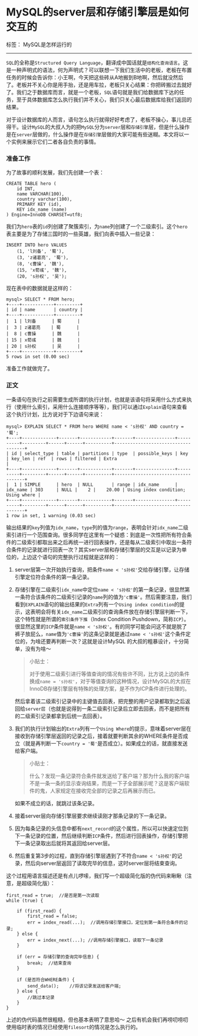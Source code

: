 MySQL的server层和存储引擎层是如何交互的
=========================

标签： MySQL是怎样运行的

* * *

`SQL`的全称是`Structured Query Language`，翻译成中国话就是`结构化查询语言`。这是一种声明式的语法，何为声明式？可以联想一下我们生活中的老板，老板在布置任务的时候会告诉你：小王啊，今天把这些砖从A地搬到B地啊，然后就没然后了。老板并不关心你是用手抬，还是用车拉，老板只关心结果：你把砖搬过去就好了。我们之于数据库而言，就是一个老板，`SQL`语句就是我们给数据库下达的任务，至于具体数据库怎么执行我们并不关心，我们只关心最后数据库给我们返回的结果。

对于设计数据库的人而言，语句怎么执行就得好好考虑了，老板不操心，事儿总还得干。设计`MySQL`的大叔人为的把`MySQL`分为`server`层和`存储引擎`层，但是什么操作是在`server`层做的，什么操作是在`存储引擎`层做的大家可能有些迷糊。本文将以一个实例来展示它们二者各自负责的事情。

### 准备工作

为了故事的顺利发展，我们先创建一个表：

    CREATE TABLE hero (
        id INT,
        name VARCHAR(100),
        country varchar(100),
        PRIMARY KEY (id),
        KEY idx_name (name)
    ) Engine=InnoDB CHARSET=utf8;
    

我们为`hero`表的`id`列创建了聚簇索引，为`name`列创建了一个二级索引。这个`hero`表主要是为了存储三国时的一些英雄，我们向表中插入一些记录：

    INSERT INTO hero VALUES
        (1, 'l刘备', '蜀'),
        (3, 'z诸葛亮', '蜀'),
        (8, 'c曹操', '魏'),
        (15, 'x荀彧', '魏'),
        (20, 's孙权', '吴');
    

现在表中的数据就是这样的：

    mysql> SELECT * FROM hero;
    +----+------------+---------+
    | id | name       | country |
    +----+------------+---------+
    |  1 | l刘备      | 蜀      |
    |  3 | z诸葛亮    | 蜀      |
    |  8 | c曹操      | 魏      |
    | 15 | x荀彧      | 魏      |
    | 20 | s孙权      | 吴      |
    +----+------------+---------+
    5 rows in set (0.00 sec)
    

准备工作就做完了。

### 正文

一条语句在执行之前需要生成所谓的执行计划，也就是该语句将采用什么方式来执行（使用什么索引，采用什么连接顺序等等），我们可以通过`Explain`语句来查看这个执行计划，比方说对于下边语句来说：

    mysql> EXPLAIN SELECT * FROM hero WHERE name < 's孙权' AND country = '蜀';
    +----+-------------+-------+------------+-------+---------------+----------+---------+------+------+----------+------------------------------------+
    | id | select_type | table | partitions | type  | possible_keys | key      | key_len | ref  | rows | filtered | Extra                              |
    +----+-------------+-------+------------+-------+---------------+----------+---------+------+------+----------+------------------------------------+
    |  1 | SIMPLE      | hero  | NULL       | range | idx_name      | idx_name | 303     | NULL |    2 |    20.00 | Using index condition; Using where |
    +----+-------------+-------+------------+-------+---------------+----------+---------+------+------+----------+------------------------------------+
    1 row in set, 1 warning (0.03 sec)
    

输出结果的`key`列值为`idx_name`，`type`列的值为`range`，表明会针对`idx_name`二级索引进行一个范围查询。很多同学在这里有一个疑惑：到底是一次性把所有符合条件的二级索引都取出来之后再统一进行回表操作，还是每从二级索引中取出一条符合条件的记录就进行回表一次？其实server层和存储引擎层的交互是以记录为单位的，上边这个语句的完整执行过程就是这样的：

1.  server层第一次开始执行查询，把条件`name < 's孙权'`交给存储引擎，让存储引擎定位符合条件的第一条记录。
    
2.  存储引擎在二级索引`idx_name`中定位`name < 's孙权'`的第一条记录，很显然第一条符合该条件的二级索引记录的`name`列的值为`'c曹操'`。然后需要注意，我们看到`EXPLAIN`语句的输出结果的`Extra`列有一个`Using index condition`的提示，这表明会将有关`idx_name`二级索引的查询条件放在存储引擎层判断一下，这个特性就是所谓的`索引条件下推`（Index Condition Pushdown，简称`ICP`）。很显然这里的`ICP`条件就是`name < 's孙权'`。有的同学可能会问这不就是脱了裤子放屁么，`name`值为`'c曹操'`的这条记录就是通过`name < 's孙权'`这个条件定位的，为啥还要再判断一次？这就是设计MySQL 的大叔的粗暴设计，十分简单，没有为啥～
    
    > 小贴士：  
    >   
    > 对于使用二级索引进行等值查询的情况有些许不同，比方说上边的条件换成`name = 's孙权'`，对于等值查询的这种情况，设计MySQL的大叔在InnoDB存储引擎层有特殊的处理方案，是不作为ICP条件进行处理的。
    
    然后拿着该二级索引记录中的主键值去回表，把完整的用户记录都取到之后返回给`server层`（也就是说得到一条二级索引记录后立即去回表，而不是把所有的二级索引记录都拿到后统一去回表）。
    
3.  我们的执行计划输出的`Extra`列有一个`Using Where`的提示，意味着server层在接收到存储引擎层返回的记录之后，接着就要判断其余的WHERE条件是否成立（就是再判断一下`country = '蜀'`是否成立）。如果成立的话，就直接发送给客户端。
    
    > 小贴士：  
    >   
    > 什么？发现一条记录符合条件就发送给了客户端？那为什么我的客户端不是一条一条的显示查询结果，而是一下子全部展示呢？这是客户端软件的鬼，人家规定在接收完全部的记录之后再展示而已。
    
    如果不成立的话，就跳过该条记录。
    
4.  接着server层向存储引擎层要求继续读刚才那条记录的下一条记录。
    
5.  因为每条记录的头信息中都有`next_record`的这个属性，所以可以快速定位到下一条记录的位置，然后继续判断`ICP`条件，然后进行回表操作，存储引擎把下一条记录取出后就将其返回给server层。
    
6.  然后重复第3步的过程，直到存储引擎层遇到了不符合`name < 's孙权'`的记录，然后向server层返回了读取完毕的信息，这时server层将结束查询。
    

这个过程用语言描述还是有点儿啰嗦，我们写一个超级简化版的伪代码来瞅瞅（注意，是超级简化版）：

    
    first_read = true;  //是否是第一次读取
    while (true) {
    
        if (first_read) {
            first_read = false;
            err = index_read(...);  //调用存储引擎接口，定位到第一条符合条件的记录;
        } else {
            err = index_next(...); //调用存储引擎接口，读取下一条记录
        }
        
        if (err = 存储引擎的查询完毕信息) {
            break;  //结束查询
        }
        
        if (是否符合WHERE条件) {
            send_data();    //将该记录发送给客户端;
        } else {
            //跳过本记录
        }
    }
    

上述的伪代码虽然很粗糙，但也基本表明了意思哈～ 之后有机会我们再唠叨唠叨使用临时表的情况已经使用`filesort`的情况是怎么执行的。